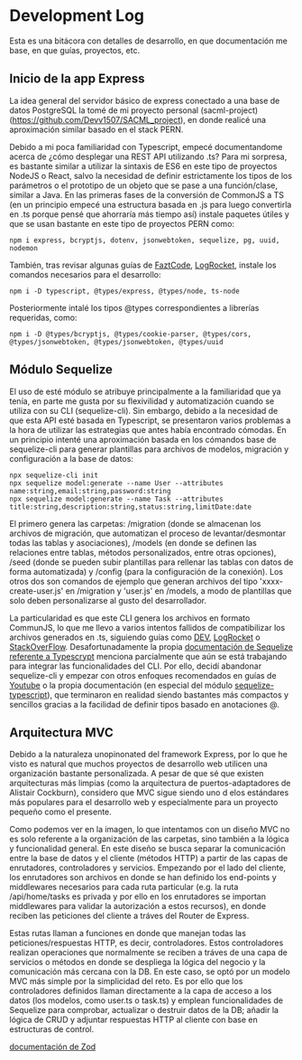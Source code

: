 # Development Log
Esta es una bitácora con detalles de desarrollo, en que documentación me base, en que guías, proyectos, etc.

## Inicio de la app Express
La idea general del servidor básico de express conectado a una base de datos PostgreSQL la tomé de mi proyecto personal (sacml-project)(https://github.com/Devv1507/SACML_project), en donde realicé una aproximación similar basado en el stack PERN.

Debido a mi poca familiaridad con Typescript, empecé documentandome acerca de ¿cómo desplegar una REST API utilizando .ts? Para mi sorpresa, es bastante similar a utilizar la sintaxis de ES6 en este tipo de proyectos NodeJS o React, salvo la necesidad de definir estrictamente los tipos de los parámetros o el prototipo de un objeto que se pase a una función/clase, similar a Java. En las primeras fases de la conversión de CommonJS a TS (en un principio empecé una estructura basada en .js para luego convertirla en .ts porque pensé que ahorraría más tiempo así) instale paquetes útiles y que se usan bastante en este tipo de proyectos PERN como: 
```
npm i express, bcryptjs, dotenv, jsonwebtoken, sequelize, pg, uuid, nodemon
```
También, tras revisar algunas guías de [FaztCode](), [LogRocket](https://blog.logrocket.com/how-to-set-up-node-typescript-express/), instale los comandos necesarios para el desarrollo:
```
npm i -D typescript, @types/express, @types/node, ts-node
```
Posteriormente intalé los tipos @types correspondientes a librerías requeridas, como:
```
npm i -D @types/bcryptjs, @types/cookie-parser, @types/cors, @types/jsonwebtoken, @types/jsonwebtoken, @types/uuid
```



## Módulo Sequelize
El uso de esté módulo se atribuye principalmente a la familiaridad que ya tenía, en parte me gusta por su flexivilidad y automatización cuando se utiliza con su CLI (sequelize-cli). Sin embargo, debido a la necesidad de que esta API esté basada en Typescript, se presentaron varios problemas a la hora de utilizar las estrategias que antes había encontrado cómodas. En un principio intenté una aproximación basada en los cómandos base de sequelize-cli para generar plantillas para archivos de modelos, migración y configuración a la base de datos:

```
npx sequelize-cli init
npx sequelize model:generate --name User --attributes  name:string,email:string,password:string
npx sequelize model:generate --name Task --attributes  title:string,description:string,status:string,limitDate:date
```

El primero genera las carpetas: /migration (donde se almacenan los archivos de migración, que automatizan el proceso de levantar/desmontar todas las tablas y asociaciones), /models (en donde se definen las relaciones entre tablas, métodos personalizados, entre otras opciones), /seed (donde se pueden subir plantillas para rellenar las tablas con datos de forma automatizada) y /config (para la configuración de la conexión). Los otros dos son comandos de ejemplo que generan archivos del tipo 'xxxx-create-user.js' en /migration y 'user.js' en /models, a modo de plantillas que solo deben personalizarse al gusto del desarrollador. 

La particularidad es que este CLI genera los archivos en formato CommunJS, lo que me llevo a varios intentos fallidos de compatibilizar los archivos generados en .ts, siguiendo guías como [DEV](https://dev.to/zipy/sequelize-and-typescript-integration-a-practical-tutorial-5ha3), [LogRocket](https://blog.logrocket.com/using-sequelize-with-typescript/) o [StackOverFlow](https://www.google.com/url?sa=t&source=web&rct=j&opi=89978449&url=https://stackoverflow.com/questions/65765429/using-sequelize-cli-with-typescript&ved=2ahUKEwj4zoSB4reHAxVYSjABHcFuABwQFnoECC4QAQ&usg=AOvVaw22WeojGWz9dN8s3UP9zrQh). Desafortunadamente la propia [documentación de Sequelize referente a Typescrypt](https://sequelize.org/docs/v6/other-topics/typescript/#usage) menciona parcialmente que aún se está trabajando para integrar las funcionalidades del CLI. Por ello, decidí abandonar sequelize-cli y empezar con otros enfoques recomendados en guías de [Youtube](https://www.youtube.com/watch?v=J8l21W9dEk4) o la propia documentación (en especial del módulo [sequelize-typescript](https://www.npmjs.com/package/sequelize-typescript)), que terminaron en realidad siendo bastantes más compactos y sencillos gracias a la facilidad de definir tipos basado en anotaciones @.

## Arquitectura MVC
Debido a la naturaleza unopinonated del framework Express, por lo que he visto es natural que muchos proyectos de desarrollo web utilicen una organización bastante personalizada. A pesar de que sé que existen arquitecturas más limpias (como la arquitectura de puertos-adaptadores de Alistair Cockburn), considero que MVC sigue siendo uno d elos estándares más populares para el desarrollo web y especialmente para un proyecto pequeño como el presente.


Como podemos ver en la imagen, lo que intentamos con un diseño MVC no es solo referente a la organización de las carpetas, sino también a la lógica y funcionalidad general. En este diseño se busca separar la comunicación entre la base de datos y el cliente (métodos HTTP) a partir de las capas de enrutadores, controladores y servicios. Empezando por el lado del cliente, los enrutadores son archivos en donde se han definido los end-points y middlewares necesarios para cada ruta particular (e.g. la ruta /api/home/tasks es privada y por ello en los enrutadores se importan middlewares para validar la autorización a estos recursos), en donde reciben las peticiones del cliente a tráves del Router de Express. 

Estas rutas llaman a funciones en donde que manejan todas las peticiones/respuestas HTTP, es decir, controladores. Estos controladores realizan operaciones que normalmente se reciben a tráves de una capa de servicios o métodos en donde se despliega la lógica del negocio y la comunicación más cercana con la DB. En este caso, se optó por un modelo MVC más simple por la simplicidad del reto. Es por ello que los controladores definidos llaman directamente a la capa de acceso a los datos (los modelos, como user.ts o task.ts) y emplean funcionalidades de Sequelize para comprobar, actualizar o destruir datos de la DB; añadir la lógica de CRUD y adjuntar respuestas HTTP al cliente con base en estructuras de control.





[documentación de Zod](https://zod.dev/)